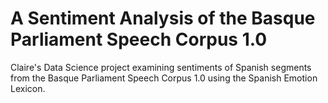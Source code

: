 # A Sentiment Analysis of the Basque Parliament Speech Corpus 1.0
Claire's Data Science project examining sentiments of Spanish segments from the Basque Parliament Speech Corpus 1.0 using the Spanish Emotion Lexicon.
